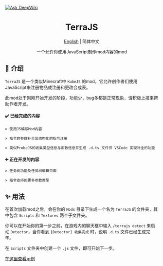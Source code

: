 [![Ask DeepWiki](https://deepwiki.com/badge.svg)](https://deepwiki.com/DD-Mantodea/TerraJS)

<h1 align="center">TerraJS</h1>

<div align="center">

[English](README-en.md) | 简体中文

一个允许你使用JavaScript制作mod内容的mod

</div>

## 📖 介绍
`TerraJS` 是一个类似Minecraft中 `KubeJS` 的mod，它允许创作者们使用JavaScript来注册物品或注册和更改合成表。

此mod处于刚刚开始开发的阶段，功能少，bug多都是正常现象，请积极上报来帮助作者开发。

#### ✔️ 已经完成的内容

`> 使用JS编写Mod内容`

`> 指令的参数补全及结构化的指令注册`

`> 类似ProbeJS的收集类型信息与函数信息并生成 .d.ts 文件供 VSCode 实现补全的功能`

#### ➕ 正在开发的内容

`> 任务树功能及任务树编辑页面`

`> 指令支持的更多参数类型`

## ✨ 用法

在首次加载mod之后，会在你的 `Mods` 目录下生成一个名为 `TerraJS` 的文件夹，其中包含 `Scripts` 和 `Textures` 两个子文件夹。

你可以在开始你的第一步之前，在游戏内的聊天框中输入 `/terrajs detect` 来启动 `Detector`，当你看到 `[Detector] 收集完成` 时，说明 `.d.ts` 文件已经生成完毕。

在 `Scripts` 文件夹中创建一个 `.js` 文件，即可开始下一步。

[在这里查看示例](Examples.md)